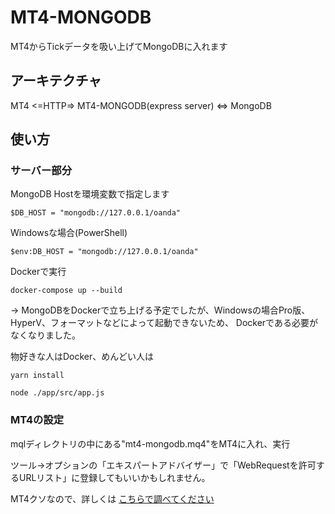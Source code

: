 # MT4-MONGODB

MT4からTickデータを吸い上げてMongoDBに入れます

## アーキテクチャ

MT4 <=HTTP=> MT4-MONGODB(express server) <=> MongoDB


## 使い方

### サーバー部分

MongoDB Hostを環境変数で指定します
```
$DB_HOST = "mongodb://127.0.0.1/oanda" 
```

Windowsな場合(PowerShell)
```
$env:DB_HOST = "mongodb://127.0.0.1/oanda"
```

Dockerで実行
```
docker-compose up --build
```
→ MongoDBをDockerで立ち上げる予定でしたが、Windowsの場合Pro版、HyperV、フォーマットなどによって起動できないため、
Dockerである必要がなくなりました。

物好きな人はDocker、めんどい人は
```
yarn install

node ./app/src/app.js
```

### MT4の設定

mqlディレクトリの中にある"mt4-mongodb.mq4"をMT4に入れ、実行

ツール→オプションの「エキスパートアドバイザー」で「WebRequestを許可するURLリスト」に登録してもいいかもしれません。

MT4クソなので、詳しくは [こちらで調べてください](https://google.com)

